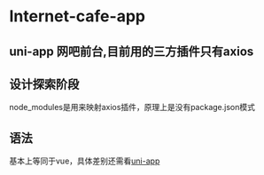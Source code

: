 # Internet-cafe-app
uni-app 网吧前台,目前用的三方插件只有axios
---

## 设计探索阶段
node_modules是用来映射axios插件，原理上是没有package.json模式

## 语法
基本上等同于vue，具体差别还需看[uni-app](https://uniapp.dcloud.io/)
